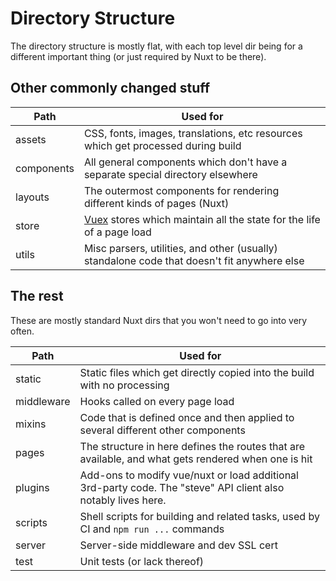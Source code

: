 # Directory Structure

The directory structure is mostly flat, with each top level dir being for a different important thing (or just required by Nuxt to be there).


## Other commonly changed stuff

| Path       | Used for                                                                                        |
| ---------- | ----------------------------------------------------------------------------------------------- |
| assets     | CSS, fonts, images, translations, etc resources which get processed during build                |
| components | All general components which don't have a separate special directory elsewhere                  |
| layouts    | The outermost components for rendering different kinds of pages (Nuxt)                          |
| store      | [Vuex](https://vuex.vuejs.org/) stores which maintain all the state for the life of a page load |
| utils      | Misc parsers, utilities, and other (usually) standalone code that doesn't fit anywhere else     |

## The rest
These are mostly standard Nuxt dirs that you won't need to go into very often.

| Path       | Used for                                                                                                       |
| ---------- | -------------------------------------------------------------------------------------------------------------- |
| static     | Static files which get directly copied into the build with no processing                                       |
| middleware | Hooks called on every page load                                                                                |
| mixins     | Code that is defined once and then applied to several different other components                               |
| pages      | The structure in here defines the routes that are available, and what gets rendered when one is hit            |
| plugins    | Add-ons to modify vue/nuxt or load additional 3rd-party code.  The "steve" API client also notably lives here. |
| scripts    | Shell scripts for building and related tasks, used by CI and `npm run ...` commands                            |
| server     | Server-side middleware and dev SSL cert                                                                        |
| test       | Unit tests (or lack thereof)                                                                                   |